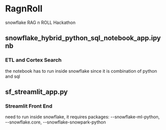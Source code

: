 # RagnRoll

snowflake RAG n ROLL Hackathon
## snowflake_hybrid_python_sql_notebook_app.ipynb 
### ETL and Cortex Search
the notebook has to run inside snowflake since it is combination of python and sql 

## sf_streamlit_app.py
### Streamlit Front End
need to run inside snowflake, it requires packages: 
--snowflake-ml-python, 
--snowflake.core, 
--snowflake-snowpark-python